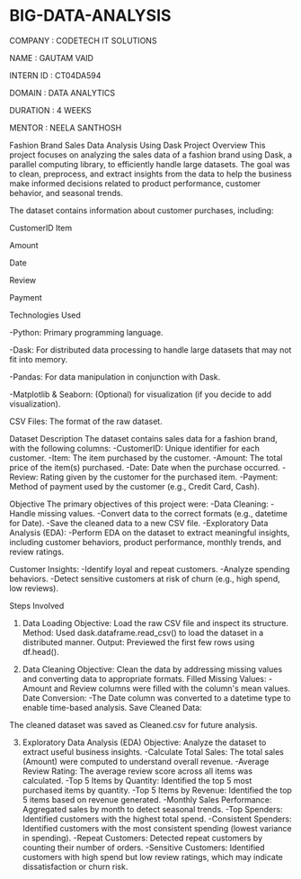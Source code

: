 # BIG-DATA-ANALYSIS

COMPANY : CODETECH IT SOLUTIONS

NAME : GAUTAM VAID

INTERN ID : CT04DA594

DOMAIN : DATA ANALYTICS

DURATION : 4 WEEKS

MENTOR : NEELA SANTHOSH

Fashion Brand Sales Data Analysis Using Dask
Project Overview
This project focuses on analyzing the sales data of a fashion brand using Dask, a parallel computing library, to efficiently handle large datasets. The goal was to clean, preprocess, and extract insights from the data to help the business make informed decisions related to product performance, customer behavior, and seasonal trends.

The dataset contains information about customer purchases, including:

CustomerID
Item 

Amount

Date  

Review 

Payment 

Technologies Used

-Python: Primary programming language.

-Dask: For distributed data processing to handle large datasets that may not fit into memory.

-Pandas: For data manipulation in conjunction with Dask.

-Matplotlib & Seaborn: (Optional) for visualization (if you decide to add visualization).

CSV Files: The format of the raw dataset.

Dataset Description
The dataset contains sales data for a fashion brand, with the following columns:
-CustomerID: Unique identifier for each customer.
-Item: The item purchased by the customer.
-Amount: The total price of the item(s) purchased.
-Date: Date when the purchase occurred.
-Review: Rating given by the customer for the purchased item.
-Payment: Method of payment used by the customer (e.g., Credit Card, Cash).

Objective
The primary objectives of this project were:
-Data Cleaning:
-Handle missing values.
-Convert data to the correct formats (e.g., datetime for Date).
-Save the cleaned data to a new CSV file.
-Exploratory Data Analysis (EDA):
-Perform EDA on the dataset to extract meaningful insights, including customer behaviors, product performance, monthly trends, and review ratings.

Customer Insights:
-Identify loyal and repeat customers.
-Analyze spending behaviors.
-Detect sensitive customers at risk of churn (e.g., high spend, low reviews).

Steps Involved
1. Data Loading
Objective: Load the raw CSV file and inspect its structure.
Method: Used dask.dataframe.read_csv() to load the dataset in a distributed manner.
Output: Previewed the first few rows using df.head().

2. Data Cleaning
Objective: Clean the data by addressing missing values and converting data to appropriate formats.
Filled Missing Values:
-Amount and Review columns were filled with the column's mean values.
Date Conversion:
-The Date column was converted to a datetime type to enable time-based analysis.
Save Cleaned Data:

The cleaned dataset was saved as Cleaned.csv for future analysis.

3. Exploratory Data Analysis (EDA)
Objective: Analyze the dataset to extract useful business insights.
-Calculate Total Sales:
The total sales (Amount) were computed to understand overall revenue.
-Average Review Rating:
The average review score across all items was calculated.
-Top 5 Items by Quantity:
Identified the top 5 most purchased items by quantity.
-Top 5 Items by Revenue:
Identified the top 5 items based on revenue generated.
-Monthly Sales Performance:
Aggregated sales by month to detect seasonal trends.
-Top Spenders:
Identified customers with the highest total spend.
-Consistent Spenders:
Identified customers with the most consistent spending (lowest variance in spending).
-Repeat Customers:
Detected repeat customers by counting their number of orders.
-Sensitive Customers:
Identified customers with high spend but low review ratings, which may indicate dissatisfaction or churn risk.
